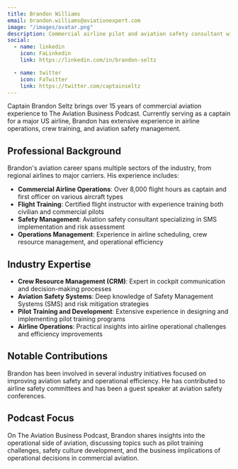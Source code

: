 ```yaml
---
title: Brandon Williams
email: brandon.williams@aviationexpert.com
image: "/images/avatar.png"
description: Commercial airline pilot and aviation safety consultant with 15+ years of experience in airline operations and flight training.
social:
  - name: linkedin
    icon: FaLinkedin
    link: https://linkedin.com/in/brandon-seltz

  - name: twitter
    icon: FaTwitter
    link: https://twitter.com/captainseltz
---
```


Captain Brandon Seltz brings over 15 years of commercial aviation experience to The Aviation Business Podcast. Currently serving as a captain for a major US airline, Brandon has extensive experience in airline operations, crew training, and aviation safety management.

## Professional Background

Brandon's aviation career spans multiple sectors of the industry, from regional airlines to major carriers. His experience includes:

- **Commercial Airline Operations**: Over 8,000 flight hours as captain and first officer on various aircraft types
- **Flight Training**: Certified flight instructor with experience training both civilian and commercial pilots
- **Safety Management**: Aviation safety consultant specializing in SMS implementation and risk assessment
- **Operations Management**: Experience in airline scheduling, crew resource management, and operational efficiency

## Industry Expertise

- **Crew Resource Management (CRM)**: Expert in cockpit communication and decision-making processes
- **Aviation Safety Systems**: Deep knowledge of Safety Management Systems (SMS) and risk mitigation strategies
- **Pilot Training and Development**: Extensive experience in designing and implementing pilot training programs
- **Airline Operations**: Practical insights into airline operational challenges and efficiency improvements

## Notable Contributions

Brandon has been involved in several industry initiatives focused on improving aviation safety and operational efficiency. He has contributed to airline safety committees and has been a guest speaker at aviation safety conferences.

## Podcast Focus

On The Aviation Business Podcast, Brandon shares insights into the operational side of aviation, discussing topics such as pilot training challenges, safety culture development, and the business implications of operational decisions in commercial aviation.
